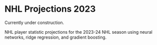 # NHL Projections 2023
Currently under construction.

NHL player statistic projections for the 2023-24 NHL season using neural networks, ridge regression, and gradient boosting.

